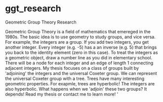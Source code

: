 # ggt_research
Geometric Group Theory Research

Geometric Group Theory is a field of mathematics that emereged in the 1980s. The basic idea is to use geometry to study groups, and vice versa. For example, the integers are a group. If you add two integers, you get another integer. Every integer (e.g. -5) has a an inverse (e.g. 5) that brings you back to the identity element (zero in this case). To treat the integers as a geometric object, draw a number line as you did in elementary school. There will be a node for each integer and an edge of length 1 connecting adjacent integers. My thesis focuses on a class of groups built by 'adjoining' the integers and the universal Coxeter group. We can represent the universal Coxeter group with a tree. Trees have many interesting geometric properties. For exapmle, trees are hyperbolic! The integers are also hyperbolic. What happens when we 'adjoin' these two groups? It depends! Read my thesis or contact me to learn more!
'
